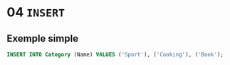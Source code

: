 # 04 `INSERT `

## Exemple simple

```sql
INSERT INTO Category (Name) VALUES ('Sport'), ('Cooking'), ('Book');
```

